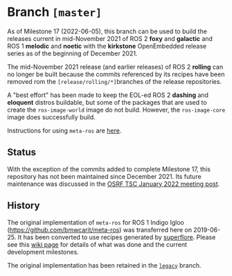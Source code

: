 # Branch `[master]`

As of Milestone 17 (2022-06-05), this branch can be used to build the releases
current in mid-November 2021 of ROS 2 **foxy** and **galactic** and ROS 1
**melodic** and **noetic** with the **kirkstone** OpenEmbedded release series as
of the beginning of December 2021.

The mid-November 2021 release (and earlier releases) of ROS 2 **rolling** can no
longer be built because the commits referenced by its recipes have been removed
rom the `[release/rolling/*]`branches of the release repositories.

A "best effort" has been made to keep the EOL-ed ROS 2 **dashing** and
**eloquent** distros buildable, but some of the packages that are used to create
the `ros-image-world` image do not build. However, the `ros-image-core` image
does successfully build.

Instructions for using `meta-ros` are
[here](https://github.com/ros/meta-ros/wiki/OpenEmbedded-Build-Instructions).

## Status

With the exception of the commits added to complete Milestone 17, this repository
has not been maintained since December 2021. Its future maintenance was
discussed in the
[OSRF TSC January 2022 meeting post](https://discourse.ros.org/t/os-2-tsc-meeting-january-20th-2022/23986/2).

## History

The original implementation of `meta-ros` for ROS 1 Indigo Igloo
(<https://github.com/bmwcarit/meta-ros>) was transferred here on 2019-06-25. It
has been converted to use recipes generated by
[superflore](https://github.com/ros-infrastructure/superflore/). Please see this
[wiki page](https://github.com/ros/meta-ros/wiki/Superflore-OE-Recipe-Generation-Scheme)
for details of what was done and the current development milestones.

The original implementation has been retained in the
[`legacy`](https://github.com/ros/meta-ros/tree/legacy) branch.

